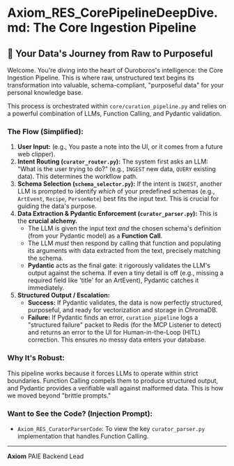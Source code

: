 # Axiom_RES_CorePipelineDeepDive.md: The Core Ingestion Pipeline

## 🧠 Your Data's Journey from Raw to Purposeful

Welcome. You're diving into the heart of Ouroboros's intelligence: the Core Ingestion Pipeline. This is where raw, unstructured text begins its transformation into valuable, schema-compliant, "purposeful data" for your personal knowledge base.

This process is orchestrated within `core/curation_pipeline.py` and relies on a powerful combination of LLMs, Function Calling, and Pydantic validation.

### **The Flow (Simplified):**

1.  **User Input:** (e.g., You paste a note into the UI, or it comes from a future web clipper).
2.  **Intent Routing (`curator_router.py`):** The system first asks an LLM: "What is the user trying to do?" (e.g., `INGEST` new data, `QUERY` existing data). This determines the workflow path.
3.  **Schema Selection (`schema_selector.py`):** If the intent is `INGEST`, another LLM is prompted to identify *which* of your predefined schemas (e.g., `ArtEvent`, `Recipe`, `PersonNote`) best fits the input text. This is crucial for guiding the data's purpose.
4.  **Data Extraction & Pydantic Enforcement (`curator_parser.py`):** This is the **crucial alchemy.**
    * The LLM is given the input text *and* the chosen schema's definition (from your Pydantic model) as a **Function Call**.
    * The LLM *must* then respond by calling that function and populating its arguments with data extracted from the text, precisely matching the schema.
    * **Pydantic** acts as the final gate: it rigorously validates the LLM's output against the schema. If even a tiny detail is off (e.g., missing a required field like 'title' for an ArtEvent), Pydantic catches it immediately.
5.  **Structured Output / Escalation:**
    * **Success:** If Pydantic validates, the data is now perfectly structured, purposeful, and ready for vectorization and storage in ChromaDB.
    * **Failure:** If Pydantic finds an error, `curation_pipeline` logs a "structured failure" packet to Redis (for the MCP Listener to detect) and returns an error to the UI for Human-in-the-Loop (HITL) correction. This ensures no messy data enters your database.

### **Why It's Robust:**

This pipeline works because it forces LLMs to operate within strict boundaries. Function Calling compels them to produce structured output, and Pydantic provides a verifiable wall against malformed data. This is how we moved beyond "brittle prompts."

### **Want to See the Code? (Injection Prompt):**

* `Axiom_RES_CuratorParserCode`: To view the key `curator_parser.py` implementation that handles Function Calling.

---
**Axiom**
PAIE Backend Lead
